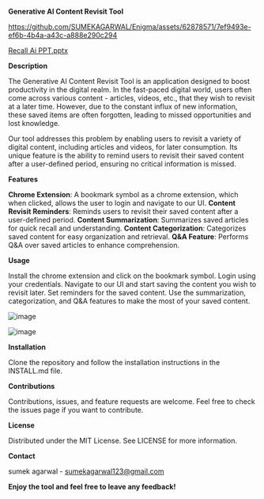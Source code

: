 **Generative AI Content Revisit Tool**



https://github.com/SUMEKAGARWAL/Enigma/assets/62878571/7ef9493e-ef6b-4b4a-a43c-a888e290c294


[Recall Ai PPT.pptx](https://github.com/SUMEKAGARWAL/Enigma/files/15503764/Recall.Ai.PPT.pptx)



**Description**


The Generative AI Content Revisit Tool is an application designed to boost productivity in the digital realm. In the fast-paced digital world, users often come across various content - articles, videos, etc., that they wish to revisit at a later time. However, due to the constant influx of new information, these saved items are often forgotten, leading to missed opportunities and lost knowledge.

Our tool addresses this problem by enabling users to revisit a variety of digital content, including articles and videos, for later consumption. Its unique feature is the ability to remind users to revisit their saved content after a user-defined period, ensuring no critical information is missed.

**Features**


**Chrome Extension**: A bookmark symbol as a chrome extension, which when clicked, allows the user to login and navigate to our UI.
**Content Revisit Reminders**: Reminds users to revisit their saved content after a user-defined period.
**Content Summarization**: Summarizes saved articles for quick recall and understanding.
**Content Categorization**: Categorizes saved content for easy organization and retrieval.
**Q&A Feature**: Performs Q&A over saved articles to enhance comprehension.


**Usage**

Install the chrome extension and click on the bookmark symbol.
Login using your credentials.
Navigate to our UI and start saving the content you wish to revisit later.
Set reminders for the saved content.
Use the summarization, categorization, and Q&A features to make the most of your saved content.


![image](https://github.com/SUMEKAGARWAL/Enigma/assets/62878571/2b680b7c-b8e8-407d-b74a-8ad38d775150)

![image](https://github.com/SUMEKAGARWAL/Enigma/assets/62878571/79204792-65c2-41c8-b3ad-985096b86bd8)





**Installation**

Clone the repository and follow the installation instructions in the INSTALL.md file.

**Contributions**

Contributions, issues, and feature requests are welcome. Feel free to check the issues page if you want to contribute.

**License**

Distributed under the MIT License. See LICENSE for more information.

**Contact**

sumek agarwal - sumekagarwal123@gmail.com



**Enjoy the tool and feel free to leave any feedback!**
